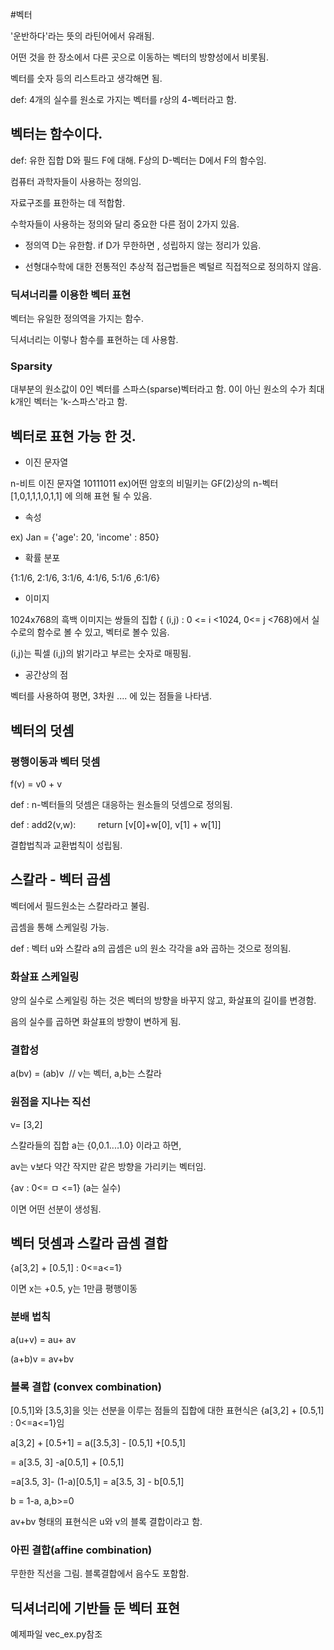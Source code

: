 #벡터


'운반하다'라는 뜻의 라틴어에서 유래됨.

어떤 것을 한 장소에서 다른 곳으로 이동하는 벡터의 방향성에서 비롯됨.

벡터를 숫자 등의 리스트라고 생각해면 됨.

def: 4개의 실수를 원소로 가지는 벡터를 r상의 4-벡터라고 함.



## 벡터는 함수이다.

def: 유한 집합 D와 필드 F에 대해. F상의 D-벡터는 D에서 F의 함수임.



컴퓨터 과학자들이 사용하는 정의임.

자료구조를 표한하는 데 적합함.

수학자들이 사용하는 정의와 달리 중요한 다른 점이 2가지 있음.

- 정의역 D는 유한함. if D가 무한하면 , 성립하지 않는 정리가 있음.

- 선형대수학에 대한 전통적인 추상적 접근법들은 벡털르 직접적으로 정의하지 않음.



### 딕셔너리를 이용한 벡터 표현



벡터는 유일한 정의역을 가지는 함수.

딕셔너리는 이렇나 함수를 표현하는 데 사용함.



### Sparsity 

대부분의 원소값이 0인 벡터를 스파스(sparse)벡터라고 함. 0이 아닌 원소의 수가 최대 k개인 벡터는 'k-스파스'라고 함.



## 벡터로 표현 가능 한 것.



- 이진 문자열

n-비트 이진 문자열 10111011 ex)어떤 암호의 비밀키는 GF(2)상의 n-벡터 [1,0,1,1,1,0,1,1] 에 의해 표현 될 수 있음.



- 속성

ex) Jan = {'age': 20, 'income' : 850}

- 확률 분포

{1:1/6, 2:1/6, 3:1/6, 4:1/6, 5:1/6 ,6:1/6}

- 이미지

1024x768의 흑백 이미지는 쌍들의 집합 { (i,j) : 0 <= i <1024, 0<= j <768}에서 실수로의 함수로 볼 수 있고, 벡터로 볼수 있음.

(i,j)는 픽셀 (i,j)의 밝기라고 부르는 숫자로 매핑됨.

- 공간상의 점

벡터를 사용하여 평면, 3차원 .... 에 있는 점들을 나타냄.



## 벡터의 덧셈



### 평행이동과 벡터 덧셈

f(v) = v0 + v

def : n-벡터들의 덧셈은 대응하는 원소들의 덧셈으로 정의됨.

def : add2(v,w):         return [v[0]+w[0], v[1] + w[1]]

결합법칙과 교환법칙이 성립됨.

## 스칼라 - 벡터 곱셈



벡터에서 필드원소는 스칼라라고 불림.

곱셈을 통해 스케일링 가능.

def : 벡터 u와 스칼라 a의 곱셈은 u의 원소 각각을 a와 곱하는 것으로 정의됨.

### 화살표 스케일링

양의 실수로 스케일링 하는 것은 벡터의 방향을 바꾸지 않고, 화살표의 길이를 변경함.

음의 실수를 곱하면 화살표의 방향이 변하게 됨.

### 결합성

a(bv) = (ab)v  // v는 벡터, a,b는 스칼라

### 원점을 지나는 직선

v= [3,2]

스칼라들의 집합 a는 {0,0.1....1.0} 이라고 하면,

av는 v보다 약간 작지만 같은 방향을 가리키는 벡터임.

{av : 0<= ㅁ <=1} (a는 실수)

이면 어떤 선분이 생성됨.



## 벡터 덧셈과 스칼라 곱셈 결합

{a[3,2] + [0.5,1] : 0<=a<=1}

이면 x는 +0.5, y는 1만큼 평행이동



### 분배 법칙

a(u+v) = au+ av

(a+b)v = av+bv

### 블록 결합 (convex combination)

[0.5,1]와 [3.5,3]을 잇는 선분을 이루는 점들의 집합에 대한 표현식은 {a[3,2] + [0.5,1] : 0<=a<=1}임

a[3,2] + [0.5+1] = a([3.5,3] - [0.5,1] +[0.5,1]

= a[3.5, 3] -a[0.5,1] + [0.5,1]

=a[3.5, 3]- (1-a)[0.5,1] = a[3.5, 3] - b[0.5,1]

b = 1-a, a,b>=0

av+bv 형태의 표현식은 u와 v의 블록 결합이라고 함.



### 아핀 결합(affine combination)



무한한 직선을 그림. 블록결합에서 음수도 포함함.

## 딕셔너리에 기반들 둔 벡터 표현

예제파일 vec_ex.py참조 



